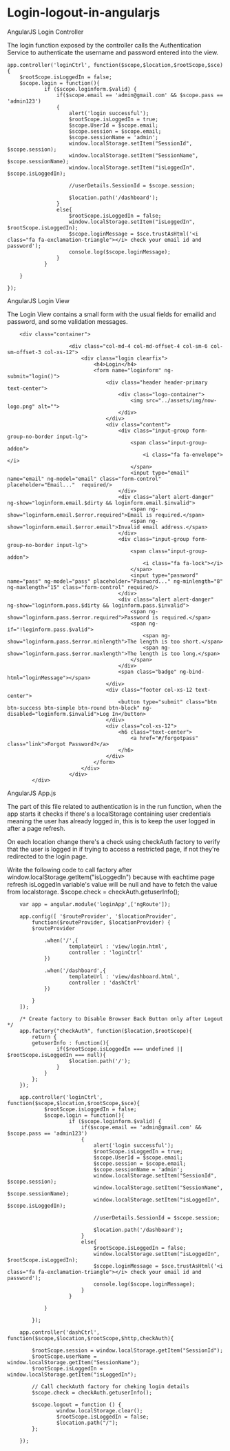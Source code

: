 # Login-logout-in-angularjs

AngularJS Login Controller

The login function exposed by the controller calls the Authentication Service to authenticate the username and password entered into the view.

	app.controller('loginCtrl', function($scope,$location,$rootScope,$sce){
		$rootScope.isLoggedIn = false;
		$scope.login = function(){		
				if ($scope.loginform.$valid) {
					if($scope.email == 'admin@gmail.com' && $scope.pass == 'admin123')
					{
						alert('login successful');
						$rootScope.isLoggedIn = true;
						$scope.UserId = $scope.email;
						$scope.session = $scope.email;
						$scope.sessionName = 'admin';
						window.localStorage.setItem("SessionId", $scope.session);
						window.localStorage.setItem("SessionName", $scope.sessionName);
						window.localStorage.setItem("isLoggedIn", $scope.isLoggedIn);
						
						//userDetails.SessionId = $scope.session;
						
						$location.path('/dashboard');
					}
					else{
						$rootScope.isLoggedIn = false;
						window.localStorage.setItem("isLoggedIn", $rootScope.isLoggedIn);
						$scope.loginMessage = $sce.trustAsHtml('<i class="fa fa-exclamation-triangle"></i> check your email id and password');
						console.log($scope.loginMessage);
					}
				}
				
		} 
		
	});
	
	
AngularJS Login View

The Login View contains a small form with the usual fields for emailid and password, and some validation messages.

		<div class="container">
						
						<div class="col-md-4 col-md-offset-4 col-sm-6 col-sm-offset-3 col-xs-12">
							<div class="login clearfix">
								<h4>Login</h4>    
								<form name="loginform" ng-submit="login()">
									<div class="header header-primary text-center">
										<div class="logo-container">
											<img src="../assets/img/now-logo.png" alt="">
										</div>
									</div>
									<div class="content">
										<div class="input-group form-group-no-border input-lg">
											<span class="input-group-addon">
												<i class="fa fa-envelope"></i>
											</span>
											<input type="email" name="email" ng-model="email" class="form-control" placeholder="Email..."  required/>
										</div>
                                        <div class="alert alert-danger" ng-show="loginform.email.$dirty && loginform.email.$invalid">
      										<span ng-show="loginform.email.$error.required">Email is required.</span>
      										<span ng-show="loginform.email.$error.email">Invalid email address.</span>
      									</div>
										<div class="input-group form-group-no-border input-lg">
											<span class="input-group-addon">
												<i class="fa fa-lock"></i>
											</span>
											<input type="password" name="pass" ng-model="pass" placeholder="Password..." ng-minlength="8" ng-maxlength="15" class="form-control" required/>
										</div>
                                        <div class="alert alert-danger" ng-show="loginform.pass.$dirty && loginform.pass.$invalid">
      										<span ng-show="loginform.pass.$error.required">Password is required.</span>
                                            <span ng-if="!loginform.pass.$valid">
                                            	<span ng-show="loginform.pass.$error.minlength">The length is too short.</span>
                                                <span ng-show="loginform.pass.$error.maxlength">The length is too long.</span>
                                            </span>
      									</div>
                                        <span class="badge" ng-bind-html="loginMessage"></span>
									</div>
									<div class="footer col-xs-12 text-center">
										<button type="submit" class="btn btn-success btn-simple btn-round btn-block" ng-disabled="loginform.$invalid">Log In</button>
									</div>
									<div class="col-xs-12">
										<h6 class="text-center">
											<a href="#/forgotpass" class="link">Forgot Password?</a>
										</h6>
									</div>
								</form>
							</div>
						</div>
			</div>


AngularJS App.js

The part of this file related to authentication is in the run function, when the app starts it checks if there's a localStorage containing user credentials meaning the user has already logged in, this is to keep the user logged in after a page refresh.

On each location change there's a check using checkAuth factory to verify that the user is logged in if trying to access a restricted page, if not they're redirected to the login page.

Write the following code to call factory after window.localStorage.getItem("isLoggedIn") because with eachtime page refresh isLoggedIn variable's value will be null and have to fetch the value from localstorage.
$scope.check = checkAuth.getuserInfo();

		var app = angular.module('loginApp',['ngRoute']);

		app.config([ '$routeProvider', '$locationProvider',
		    function($routeProvider, $locationProvider) {   
			$routeProvider

				.when('/',{
						templateUrl : 'view/login.html',
						controller : 'loginCtrl'
				})

				.when('/dashboard',{
						templateUrl : 'view/dashboard.html',
						controller : 'dashCtrl'
				})		

			} 
		]);		

		/* Create factory to Disable Browser Back Button only after Logout */
		app.factory("checkAuth", function($location,$rootScope){
		    return {
			getuserInfo : function(){
					if($rootScope.isLoggedIn === undefined || $rootScope.isLoggedIn === null){
						$location.path('/');
					}
				}
		    };
		});

		app.controller('loginCtrl', function($scope,$location,$rootScope,$sce){
				$rootScope.isLoggedIn = false;
				$scope.login = function(){		
						if ($scope.loginform.$valid) {
							if($scope.email == 'admin@gmail.com' && $scope.pass == 'admin123')
							{
								alert('login successful');
								$rootScope.isLoggedIn = true;
								$scope.UserId = $scope.email;
								$scope.session = $scope.email;
								$scope.sessionName = 'admin';
								window.localStorage.setItem("SessionId", $scope.session);
								window.localStorage.setItem("SessionName", $scope.sessionName);
								window.localStorage.setItem("isLoggedIn", $scope.isLoggedIn);

								//userDetails.SessionId = $scope.session;

								$location.path('/dashboard');
							}
							else{
								$rootScope.isLoggedIn = false;
								window.localStorage.setItem("isLoggedIn", $rootScope.isLoggedIn);
								$scope.loginMessage = $sce.trustAsHtml('<i class="fa fa-exclamation-triangle"></i> check your email id and password');
								console.log($scope.loginMessage);
							}
						}

				} 

			});
	
		app.controller('dashCtrl', function($scope,$location,$rootScope,$http,checkAuth){		

			$rootScope.session = window.localStorage.getItem("SessionId");
			$rootScope.userName = window.localStorage.getItem("SessionName");
			$rootScope.isLoggedIn = window.localStorage.getItem("isLoggedIn");

			// Call checkAuth factory for cheking login details
			$scope.check = checkAuth.getuserInfo();

			$scope.logout = function () {
					window.localStorage.clear();
					$rootScope.isLoggedIn = false;
					$location.path("/");
			};

		});
	
	

